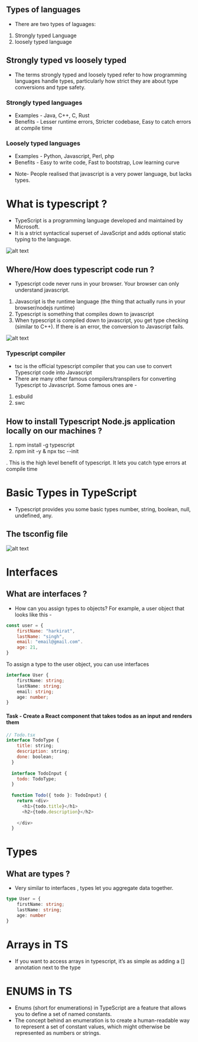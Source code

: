 ## Types of languages
* There are two types of laguages:
1. Strongly typed Language 
2. loosely typed language

## Strongly typed vs loosely typed
* The terms strongly typed and loosely typed refer to how programming languages handle types, particularly how strict they are about type conversions and type safety.
### Strongly typed languages
- Examples - Java, C++, C, Rust
- Benefits - Lesser runtime errors, Stricter codebase, Easy to catch errors at compile time
### Loosely typed languages
- Examples - Python, Javascript, Perl, php
- Benefits - Easy to write code, Fast to bootstrap, Low learning curve

* Note- People realised that javascript is a very power language, but lacks types.


# What is typescript ?
* TypeScript is a programming language developed and maintained by Microsoft. 
* It is a strict syntactical superset of JavaScript and adds optional static typing to the language.

![alt text](img/Screenshot_2024-01-28_at_1.00.19_AM.png)

## Where/How does typescript code run ?
* Typescript code never runs in your browser. Your browser can only understand javascript. 
1. Javascript is the runtime language (the thing that actually runs in your browser/nodejs runtime)
2. Typescript is something that compiles down to javascript
3. When typescript is compiled down to javascript, you get type checking (similar to C++). If there is an error, the conversion to Javascript fails. 


![alt text](img/working.png)

### Typescript compiler
* tsc is the official typescript compiler that you can use to convert Typescript code into Javascript
* There are many other famous compilers/transpilers for converting Typescript to Javascript. Some famous ones are - 
1. esbuild
2. swc

## How to install Typescript Node.js application locally on our machines ?
1. npm install -g typescript
2. npm init -y &  npx tsc --init 

. This is the high level benefit of typescript. It lets you catch type errors at compile time

# Basic Types in TypeScript
* Typescript provides you some basic types number, string, boolean, null, undefined, any.

## The tsconfig file
![alt text](img/ts.png)

# Interfaces
##  What are interfaces ?
* How can you assign types to objects? For example, a user object that looks like this - 
```.js
const user = {
	firstName: "harkirat",
	lastName: "singh",
	email: "email@gmail.com".
	age: 21,
}
```
To assign a type to the user object, you can use interfaces
```.ts
interface User {
	firstName: string;
	lastName: string;
	email: string;
	age: number;
}
```
#### Task - Create a React component that takes todos as an input and renders them
```.js
// Todo.tsx
interface TodoType {
    title: string;
    description: string;
    done: boolean;
  }
  
  interface TodoInput {
    todo: TodoType;
  }
  
  function Todo({ todo }: TodoInput) {
    return <div>
      <h1>{todo.title}</h1>
      <h2>{todo.description}</h2>
      
    </div>
  }
```

# Types
## What are types ?
* Very similar to interfaces , types let you aggregate data together.
```.ts
type User = {
	firstName: string;
	lastName: string;
	age: number
}

```

# Arrays in TS
* If you want to access arrays in typescript, it’s as simple as adding a [] annotation next to the type

# ENUMS in TS
* Enums (short for enumerations) in TypeScript are a feature that allows you to define a set of named constants.
* The concept behind an enumeration is to create a human-readable way to represent a set of constant values, which might otherwise be represented as numbers or strings.